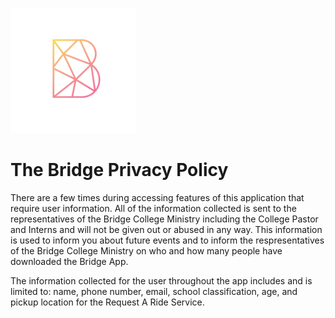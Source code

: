 <p class="aligncenter">
    <img src = "https://github.com/genesisapplicationstexas/Privacy-Policies/blob/main/Logos/the_bridge.PNG" 
         width = 200 height = 200 >
</p>



# The Bridge Privacy Policy 

There are a few times during accessing features of this application that require user information. 
All of the information collected is sent to the representatives of the Bridge College Ministry including 
the College Pastor and Interns and will not be given out or abused in any way. This information is used 
to inform you about future events and to inform the respresentatives of the Bridge College Ministry on who 
and how many people have downloaded the Bridge App.

The information collected for the user throughout the app includes and is limited to: name, phone number, 
email, school classification, age, and pickup location for the Request A Ride Service.
